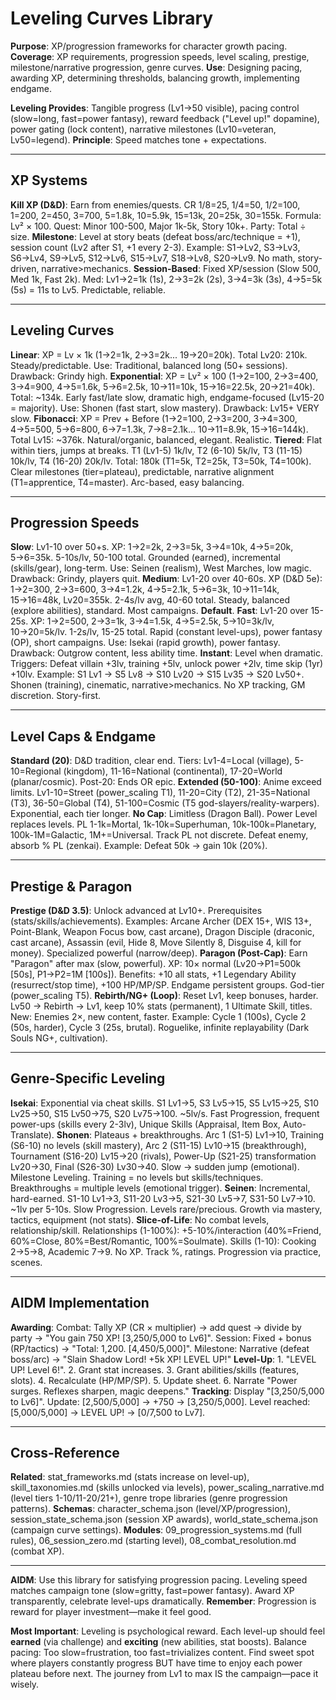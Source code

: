 # Leveling Curves Library

**Purpose**: XP/progression frameworks for character growth pacing. **Coverage**: XP requirements, progression speeds, level scaling, prestige, milestone/narrative progression, genre curves. **Use**: Designing pacing, awarding XP, determining thresholds, balancing growth, implementing endgame.

**Leveling Provides**: Tangible progress (Lv1→50 visible), pacing control (slow=long, fast=power fantasy), reward feedback ("Level up!" dopamine), power gating (lock content), narrative milestones (Lv10=veteran, Lv50=legend). **Principle**: Speed matches tone + expectations.

---

## XP Systems

**Kill XP (D&D)**: Earn from enemies/quests. CR 1/8=25, 1/4=50, 1/2=100, 1=200, 2=450, 3=700, 5=1.8k, 10=5.9k, 15=13k, 20=25k, 30=155k. Formula: Lv² × 100. Quest: Minor 100-500, Major 1k-5k, Story 10k+. Party: Total ÷ size. **Milestone**: Level at story beats (defeat boss/arc/technique = +1), session count (Lv2 after S1, +1 every 2-3). Example: S1→Lv2, S3→Lv3, S6→Lv4, S9→Lv5, S12→Lv6, S15→Lv7, S18→Lv8, S20→Lv9. No math, story-driven, narrative>mechanics. **Session-Based**: Fixed XP/session (Slow 500, Med 1k, Fast 2k). Med: Lv1→2=1k (1s), 2→3=2k (2s), 3→4=3k (3s), 4→5=5k (5s) = 11s to Lv5. Predictable, reliable.

---

## Leveling Curves

**Linear**: XP = Lv × 1k (1→2=1k, 2→3=2k... 19→20=20k). Total Lv20: 210k. Steady/predictable. Use: Traditional, balanced long (50+ sessions). Drawback: Grindy high. **Exponential**: XP = Lv² × 100 (1→2=100, 2→3=400, 3→4=900, 4→5=1.6k, 5→6=2.5k, 10→11=10k, 15→16=22.5k, 20→21=40k). Total: ~134k. Early fast/late slow, dramatic high, endgame-focused (Lv15-20 = majority). Use: Shonen (fast start, slow mastery). Drawback: Lv15+ VERY slow. **Fibonacci**: XP = Prev + Before (1→2=100, 2→3=200, 3→4=300, 4→5=500, 5→6=800, 6→7=1.3k, 7→8=2.1k... 10→11=8.9k, 15→16=144k). Total Lv15: ~376k. Natural/organic, balanced, elegant. Realistic. **Tiered**: Flat within tiers, jumps at breaks. T1 (Lv1-5) 1k/lv, T2 (6-10) 5k/lv, T3 (11-15) 10k/lv, T4 (16-20) 20k/lv. Total: 180k (T1=5k, T2=25k, T3=50k, T4=100k). Clear milestones (tier=plateau), predictable, narrative alignment (T1=apprentice, T4=master). Arc-based, easy balancing.

---

## Progression Speeds

**Slow**: Lv1-10 over 50+s. XP: 1→2=2k, 2→3=5k, 3→4=10k, 4→5=20k, 5→6=35k. 5-10s/lv, 50-100 total. Grounded (earned), incremental (skills/gear), long-term. Use: Seinen (realism), West Marches, low magic. Drawback: Grindy, players quit. **Medium**: Lv1-20 over 40-60s. XP (D&D 5e): 1→2=300, 2→3=600, 3→4=1.2k, 4→5=2.1k, 5→6=3k, 10→11=14k, 15→16=48k, Lv20=355k. 2-4s/lv avg, 40-60 total. Steady, balanced (explore abilities), standard. Most campaigns. **Default**. **Fast**: Lv1-20 over 15-25s. XP: 1→2=500, 2→3=1k, 3→4=1.5k, 4→5=2.5k, 5→10=3k/lv, 10→20=5k/lv. 1-2s/lv, 15-25 total. Rapid (constant level-ups), power fantasy (OP), short campaigns. Use: Isekai (rapid growth), power fantasy. Drawback: Outgrow content, less ability time. **Instant**: Level when dramatic. Triggers: Defeat villain +3lv, training +5lv, unlock power +2lv, time skip (1yr) +10lv. Example: S1 Lv1 → S5 Lv8 → S10 Lv20 → S15 Lv35 → S20 Lv50+. Shonen (training), cinematic, narrative>mechanics. No XP tracking, GM discretion. Story-first.

---

## Level Caps & Endgame

**Standard (20)**: D&D tradition, clear end. Tiers: Lv1-4=Local (village), 5-10=Regional (kingdom), 11-16=National (continental), 17-20=World (planar/cosmic). Post-20: Ends OR epic. **Extended (50-100)**: Anime exceed limits. Lv1-10=Street (power_scaling T1), 11-20=City (T2), 21-35=National (T3), 36-50=Global (T4), 51-100=Cosmic (T5 god-slayers/reality-warpers). Exponential, each tier longer. **No Cap**: Limitless (Dragon Ball). Power Level replaces levels. PL 1-1k=Mortal, 1k-10k=Superhuman, 10k-100k=Planetary, 100k-1M=Galactic, 1M+=Universal. Track PL not discrete. Defeat enemy, absorb % PL (zenkai). Example: Defeat 50k → gain 10k (20%).

---

## Prestige & Paragon

**Prestige (D&D 3.5)**: Unlock advanced at Lv10+. Prerequisites (stats/skills/achievements). Examples: Arcane Archer (DEX 15+, WIS 13+, Point-Blank, Weapon Focus bow, cast arcane), Dragon Disciple (draconic, cast arcane), Assassin (evil, Hide 8, Move Silently 8, Disguise 4, kill for money). Specialized powerful (narrow/deep). **Paragon (Post-Cap)**: Earn "Paragon" after max (slow, powerful). XP: 10× normal (Lv20→P1=500k [50s], P1→P2=1M [100s]). Benefits: +10 all stats, +1 Legendary Ability (resurrect/stop time), +100 HP/MP/SP. Endgame persistent groups. God-tier (power_scaling T5). **Rebirth/NG+ (Loop)**: Reset Lv1, keep bonuses, harder. Lv50 → Rebirth → Lv1, keep 10% stats (permanent), 1 Ultimate Skill, titles. New: Enemies 2×, new content, faster. Example: Cycle 1 (100s), Cycle 2 (50s, harder), Cycle 3 (25s, brutal). Roguelike, infinite replayability (Dark Souls NG+, cultivation).

---

## Genre-Specific Leveling

**Isekai**: Exponential via cheat skills. S1 Lv1→5, S3 Lv5→15, S5 Lv15→25, S10 Lv25→50, S15 Lv50→75, S20 Lv75→100. ~5lv/s. Fast Progression, frequent power-ups (skills every 2-3lv), Unique Skills (Appraisal, Item Box, Auto-Translate). **Shonen**: Plateaus + breakthroughs. Arc 1 (S1-5) Lv1→10, Training (S6-10) no levels (skill mastery), Arc 2 (S11-15) Lv10→15 (breakthrough), Tournament (S16-20) Lv15→20 (rivals), Power-Up (S21-25) transformation Lv20→30, Final (S26-30) Lv30→40. Slow → sudden jump (emotional). Milestone Leveling. Training = no levels but skills/techniques. Breakthroughs = multiple levels (emotional trigger). **Seinen**: Incremental, hard-earned. S1-10 Lv1→3, S11-20 Lv3→5, S21-30 Lv5→7, S31-50 Lv7→10. ~1lv per 5-10s. Slow Progression. Levels rare/precious. Growth via mastery, tactics, equipment (not stats). **Slice-of-Life**: No combat levels, relationship/skill. Relationships (1-100%): +5-10%/interaction (40%=Friend, 60%=Close, 80%=Best/Romantic, 100%=Soulmate). Skills (1-10): Cooking 2→5→8, Academic 7→9. No XP. Track %, ratings. Progression via practice, scenes.

---

## AIDM Implementation

**Awarding**: Combat: Tally XP (CR × multiplier) → add quest → divide by party → "You gain 750 XP! [3,250/5,000 to Lv6]". Session: Fixed + bonus (RP/tactics) → "Total: 1,200. [4,450/5,000]". Milestone: Narrative (defeat boss/arc) → "Slain Shadow Lord! +5k XP! LEVEL UP!" **Level-Up**: 1. "LEVEL UP! Level 6!". 2. Grant stat increases. 3. Grant abilities/skills (features, slots). 4. Recalculate (HP/MP/SP). 5. Update sheet. 6. Narrate "Power surges. Reflexes sharpen, magic deepens." **Tracking**: Display "[3,250/5,000 to Lv6]". Update: [2,500/5,000] → +750 → [3,250/5,000]. Level reached: [5,000/5,000] → LEVEL UP! → [0/7,500 to Lv7].

---

## Cross-Reference
**Related**: stat_frameworks.md (stats increase on level-up), skill_taxonomies.md (skills unlocked via levels), power_scaling_narrative.md (level tiers 1-10/11-20/21+), genre trope libraries (genre progression patterns). **Schemas**: character_schema.json (level/XP/progression), session_state_schema.json (session XP awards), world_state_schema.json (campaign curve settings). **Modules**: 09_progression_systems.md (full rules), 06_session_zero.md (starting level), 08_combat_resolution.md (combat XP).

---

**AIDM**: Use this library for satisfying progression pacing. Leveling speed matches campaign tone (slow=gritty, fast=power fantasy). Award XP transparently, celebrate level-ups dramatically. **Remember**: Progression is reward for player investment—make it feel good.

**Most Important**: Leveling is psychological reward. Each level-up should feel **earned** (via challenge) and **exciting** (new abilities, stat boosts). Balance pacing: Too slow=frustration, too fast=trivializes content. Find sweet spot where players constantly progress BUT have time to enjoy each power plateau before next. The journey from Lv1 to max IS the campaign—pace it wisely.
